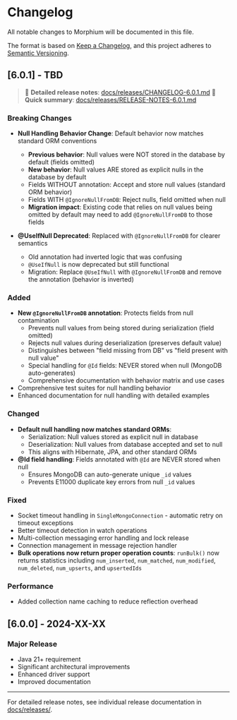 # Changelog

All notable changes to Morphium will be documented in this file.

The format is based on [Keep a Changelog](https://keepachangelog.com/en/1.0.0/),
and this project adheres to [Semantic Versioning](https://semver.org/spec/v2.0.0.html).

## [6.0.1] - TBD

> 📖 **Detailed release notes**: [docs/releases/CHANGELOG-6.0.1.md](docs/releases/CHANGELOG-6.0.1.md)
> 📝 **Quick summary**: [docs/releases/RELEASE-NOTES-6.0.1.md](docs/releases/RELEASE-NOTES-6.0.1.md)

### Breaking Changes
- **Null Handling Behavior Change**: Default behavior now matches standard ORM conventions
  - **Previous behavior**: Null values were NOT stored in the database by default (fields omitted)
  - **New behavior**: Null values ARE stored as explicit nulls in the database by default
  - Fields WITHOUT annotation: Accept and store null values (standard ORM behavior)
  - Fields WITH `@IgnoreNullFromDB`: Reject nulls, field omitted when null
  - **Migration impact**: Existing code that relies on null values being omitted by default may need to add `@IgnoreNullFromDB` to those fields

- **@UseIfNull Deprecated**: Replaced with `@IgnoreNullFromDB` for clearer semantics
  - Old annotation had inverted logic that was confusing
  - `@UseIfNull` is now deprecated but still functional
  - Migration: Replace `@UseIfNull` with `@IgnoreNullFromDB` and remove the annotation (behavior is inverted)

### Added
- **New `@IgnoreNullFromDB` annotation**: Protects fields from null contamination
  - Prevents null values from being stored during serialization (field omitted)
  - Rejects null values during deserialization (preserves default value)
  - Distinguishes between "field missing from DB" vs "field present with null value"
  - Special handling for `@Id` fields: NEVER stored when null (MongoDB auto-generates)
  - Comprehensive documentation with behavior matrix and use cases
- Comprehensive test suites for null handling behavior
- Enhanced documentation for null handling with detailed examples

### Changed
- **Default null handling now matches standard ORMs**:
  - Serialization: Null values stored as explicit null in database
  - Deserialization: Null values from database accepted and set to null
  - This aligns with Hibernate, JPA, and other standard ORMs
- **@Id field handling**: Fields annotated with `@Id` are NEVER stored when null
  - Ensures MongoDB can auto-generate unique `_id` values
  - Prevents E11000 duplicate key errors from null `_id` values

### Fixed
- Socket timeout handling in `SingleMongoConnection` - automatic retry on timeout exceptions
- Better timeout detection in watch operations
- Multi-collection messaging error handling and lock release
- Connection management in message rejection handler
- **Bulk operations now return proper operation counts**: `runBulk()` now returns statistics including `num_inserted`, `num_matched`, `num_modified`, `num_deleted`, `num_upserts`, and `upsertedIds`

### Performance
- Added collection name caching to reduce reflection overhead

## [6.0.0] - 2024-XX-XX

### Major Release
- Java 21+ requirement
- Significant architectural improvements
- Enhanced driver support
- Improved documentation

---

For detailed release notes, see individual release documentation in [docs/releases/](docs/releases/).
